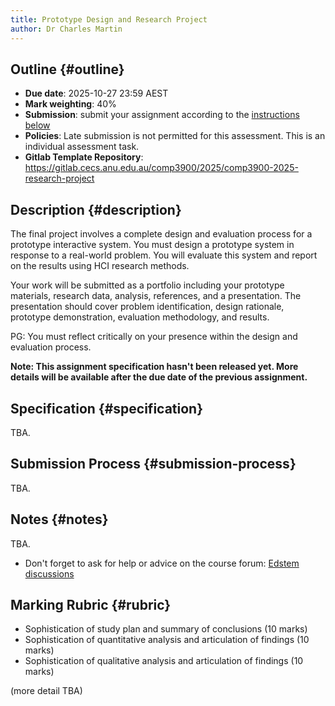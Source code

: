 ```yaml
---
title: Prototype Design and Research Project
author: Dr Charles Martin
---
```


## Outline {#outline}

- **Due date**: 2025-10-27 23:59 AEST
- **Mark weighting**: 40%
- **Submission**: submit your assignment according to the [instructions below](#submission-process)
- **Policies**: Late submission is not permitted for this assessment. This is an individual assessment task.
- **Gitlab Template Repository**: <https://gitlab.cecs.anu.edu.au/comp3900/2025/comp3900-2025-research-project>

## Description {#description}

The final project involves a complete design and evaluation process for a prototype interactive system. 
You must design a prototype system in response to a real-world problem. You will evaluate this system and report on the results using HCI research methods.

Your work will be submitted as a portfolio including your prototype materials, research data, analysis, references, and a presentation.
The presentation should cover problem identification, design rationale, prototype demonstration, evaluation methodology, and results. 

PG: You must reflect critically on your presence within the design and evaluation process.

**Note: This assignment specification hasn't been released yet. More details will be available after the due date of the previous assignment.**

<!-- 
Something like:
- take an existing product or system that helps people to complete a task
- create a prototype that uses a different interface to solve the same problem.
- evaluate your prototype with 3--5 other students from the class.
 -->

## Specification {#specification}

TBA.

## Submission Process {#submission-process}

TBA.

## Notes {#notes}

TBA.

- Don't forget to ask for help or advice on the course forum: [Edstem discussions](https://edstem.org/au/courses/24905/discussion)

## Marking Rubric {#rubric}

- Sophistication of study plan and summary of conclusions (10 marks)
- Sophistication of quantitative analysis and articulation of findings (10 marks)
- Sophistication of qualitative analysis and articulation of findings (10 marks)

(more detail TBA)
